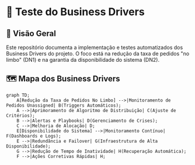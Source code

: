 # 📌 Teste do Business Drivers

## 📖 Visão Geral
Este repositório documenta a implementação e testes automatizados dos Business Drivers do projeto. O foco está na redução da taxa de pedidos "no limbo" (DN1) e na garantia da disponibilidade do sistema (DN2).

## 🗺️ Mapa dos Business Drivers
```mermaid
graph TD;
    A[Redução da Taxa de Pedidos No Limbo] -->|Monitoramento de Pedidos Unassigned| B(Triggers Automáticos);
    A -->|Aprimoramento de Algoritmo de Distribuição| C(Ajuste de Critérios);
    B -->|Alertas e Playbooks| D(Gerenciamento de Crises);
    C -->|Melhoria de Alocação| D;
    E[Disponibilidade do Sistema] -->|Monitoramento Contínuo| F(Dashboards e Logs);
    E -->|Redundância e Failover| G(Infraestrutura de Alta Disponibilidade);
    G -->|Redução de Tempo de Inatividade| H(Recuperação Automática);
    F -->|Ações Corretivas Rápidas| H;
```

